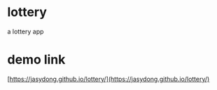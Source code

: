 # lottery
a lottery app

# demo link
[https://jasydong.github.io/lottery/](https://jasydong.github.io/lottery/)
